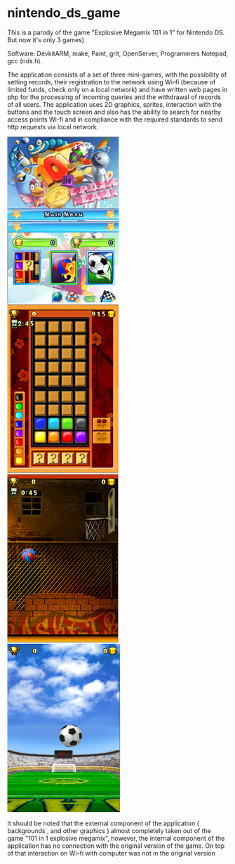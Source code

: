 # nintendo_ds_game
This is a parody of the game "Explosive Megamix 101 in 1" for Nintendo DS. But now it's only 3 games)

Software:
DevkitARM, make, Paint, grit, OpenServer, Programmers Notepad, gcc (nds.h). 

The application consists of a set of three mini-games, with the possibility of setting records, their registration to the network using Wi-fi (because of limited funds, check only on a local network) and have written web pages in php for the processing of incoming queries and the withdrawal of records of all users. The application uses 2D graphics, sprites, interaction with the buttons and the touch screen and also has the ability to search for nearby access points Wi-fi and in compliance with the required standards to send http requests via local network.

![Image alt](https://github.com/Thunderbolt26/nintendo_ds_game/raw/master/imageForReadme/image1.png)
![Image alt](https://github.com/Thunderbolt26/nintendo_ds_game/raw/master/imageForReadme/image2.png)
![Image alt](https://github.com/Thunderbolt26/nintendo_ds_game/raw/master/imageForReadme/image3.png)
![Image alt](https://github.com/Thunderbolt26/nintendo_ds_game/raw/master/imageForReadme/image4.png)

It should be noted that the external component of the application ( backgrounds , and other graphics ) almost completely taken out of the game "101 in 1 explosive megamix", however, the internal component of the application has no connection with the original version of the game. On top of that interaction on Wi-fi with computer was not in the original version

